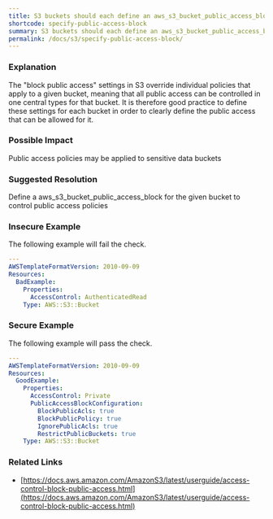 ```yaml
---
title: S3 buckets should each define an aws_s3_bucket_public_access_block
shortcode: specify-public-access-block
summary: S3 buckets should each define an aws_s3_bucket_public_access_block 
permalink: /docs/s3/specify-public-access-block/
---
```


### Explanation

The "block public access" settings in S3 override individual policies that apply to a given bucket, meaning that all public access can be controlled in one central types for that bucket. It is therefore good practice to define these settings for each bucket in order to clearly define the public access that can be allowed for it.

### Possible Impact
Public access policies may be applied to sensitive data buckets

### Suggested Resolution
Define a aws_s3_bucket_public_access_block for the given bucket to control public access policies


### Insecure Example

The following example will fail the  check.

```yaml
---
AWSTemplateFormatVersion: 2010-09-09
Resources:
  BadExample:
    Properties:
      AccessControl: AuthenticatedRead
    Type: AWS::S3::Bucket

```



### Secure Example

The following example will pass the  check.

```yaml
---
AWSTemplateFormatVersion: 2010-09-09
Resources:
  GoodExample:
    Properties:
      AccessControl: Private
      PublicAccessBlockConfiguration:
        BlockPublicAcls: true
        BlockPublicPolicy: true
        IgnorePublicAcls: true
        RestrictPublicBuckets: true
    Type: AWS::S3::Bucket

```




### Related Links


- [https://docs.aws.amazon.com/AmazonS3/latest/userguide/access-control-block-public-access.html](https://docs.aws.amazon.com/AmazonS3/latest/userguide/access-control-block-public-access.html)


